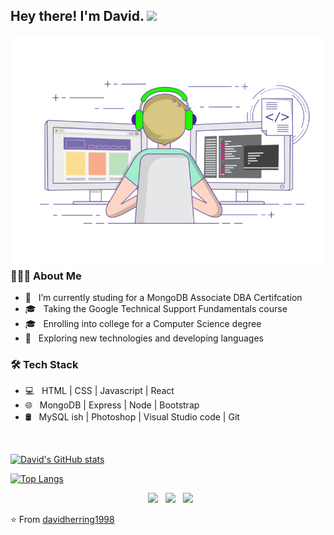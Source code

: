 <h2> Hey there! I'm David. <img src="https://github.com/souvikguria98/souvikguria98/blob/master/Hi.gif" width="25"></h2>
<img align="right" alt="GIF" src="https://raw.githubusercontent.com/devSouvik/devSouvik/master/gif3.gif" width="500"/>

<h3> 👨🏻‍💻 About Me </h3>

- 🔭 &nbsp; I’m currently studing for a MongoDB Associate DBA Certifcation 
- 🎓 &nbsp; Taking the Google Technical Support Fundamentals course
- 🎓 &nbsp; Enrolling into college for a Computer Science degree
- 🤔 &nbsp; Exploring new technologies and developing languages


<h3>🛠 Tech Stack</h3>

- 💻 &nbsp; HTML | CSS | Javascript | React 
- 🌐 &nbsp; MongoDB | Express | Node | Bootstrap 
- 🛢 &nbsp; MySQL ish | Photoshop  | Visual Studio code | Git

<br>

[![David's GitHub stats](https://github-readme-stats.vercel.app/api?username=davidherring1998&show_icons=true&theme=dark)](https://github.com/anuraghazra/github-readme-stats)
</br>

[![Top Langs](https://github-readme-stats.vercel.app/api/top-langs/?username=davidherring1998&layout=compact&text_color=daf7dc&bg_color=151515)](https://github.com/devSouvik/github-readme-stats)




<p align="center">
&nbsp; <a href="https://twitter.com/DavidHe95802361" target="_blank" rel="noopener noreferrer"><img src="https://img.icons8.com/plasticine/100/000000/twitter.png" width="50" /></a>  
&nbsp; <a href="https://www.linkedin.com/in/david-herring-051bba241/" target="_blank" rel="noopener noreferrer"><img src="https://img.icons8.com/plasticine/100/000000/linkedin.png" width="50" /></a>
&nbsp; <a href="mailto:david.1998.herring@gmail.com" target="_blank" rel="noopener noreferrer"><img src="https://img.icons8.com/plasticine/100/000000/gmail.png"  width="50" /></a>
</p>

⭐️ From [davidherring1998](https://github.com/davidherring1998)
